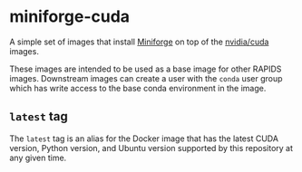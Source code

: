 # miniforge-cuda

A simple set of images that install [Miniforge](https://github.com/conda-forge/miniforge) on top of the [nvidia/cuda](https://hub.docker.com/r/nvidia/cuda) images.

These images are intended to be used as a base image for other RAPIDS images. Downstream images can create a user with the `conda` user group which has write access to the base conda environment in the image.

## `latest` tag

The `latest` tag is an alias for the Docker image that has the latest CUDA version, Python version, and Ubuntu version supported by this repository at any given time.

